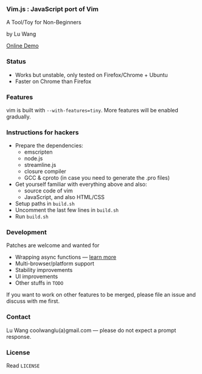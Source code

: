 ### Vim.js : JavaScript port of Vim

A Tool/Toy for Non-Beginners

by Lu Wang

[Online Demo](http://coolwanglu.github.io/vim.js/web/vim.html)

### Status

- Works but unstable, only tested on Firefox/Chrome + Ubuntu
- Faster on Chrome than Firefox

### Features

vim is built with `--with-features=tiny`. More features will be enabled gradually.

### Instructions for hackers

- Prepare the dependencies:
  - emscripten
  - node.js
  - streamline.js
  - closure compiler
  - GCC & cproto (in case you need to generate the .pro files)
- Get yourself familiar with everything above and also:
  - source code of vim
  - JavaScript, and also HTML/CSS
- Setup paths in `build.sh`
- Uncomment the last few lines in `build.sh`
- Run `build.sh`

### Development

Patches are welcome and wanted for
- Wrapping async functions &mdash; [learn more](https://github.com/coolwanglu/vim.js/wiki/Sync-to-Async-Transformation)
- Multi-browser/platform support
- Stability improvements
- UI improvements
- Other stuffs in `TODO`

If you want to work on other features to be merged, please file an issue and discuss with me first.

### Contact

Lu Wang coolwanglu(a)gmail.com &mdash; please do not expect a prompt response.

### License
Read `LICENSE`



